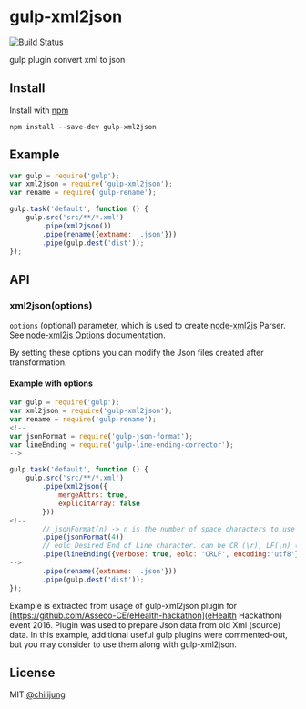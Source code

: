 # gulp-xml2json

[![Build Status](https://travis-ci.org/DataGarage/gulp-xml2json.png?branch=master)](https://travis-ci.org/DataGarage/gulp-xml2json)

gulp plugin convert xml to json

## Install

Install with [npm](https://npmjs.org/package/gulp-xml2json)

```
npm install --save-dev gulp-xml2json
```


## Example

```js
var gulp = require('gulp');
var xml2json = require('gulp-xml2json');
var rename = require('gulp-rename');

gulp.task('default', function () {
	gulp.src('src/**/*.xml')
		.pipe(xml2json())
		.pipe(rename({extname: '.json'}))
		.pipe(gulp.dest('dist'));
});
```


## API

### xml2json(options)

`options` (optional) parameter, which is used to create [node-xml2js](https://github.com/Leonidas-from-XIV/node-xml2js) Parser.
See [node-xml2js Options](https://github.com/Leonidas-from-XIV/node-xml2js#options) documentation. 

By setting these options you can modify the Json files created after transformation.

#### Example with options

```js
var gulp = require('gulp');
var xml2json = require('gulp-xml2json');
var rename = require('gulp-rename');
<!--
var jsonFormat = require('gulp-json-format');
var lineEnding = require('gulp-line-ending-corrector');
-->

gulp.task('default', function () {
	gulp.src('src/**/*.xml')		
		.pipe(xml2json({            
            mergeAttrs: true,
            explicitArray: false
        }))
<!--		
        // jsonFormat(n) -> n is the number of space characters to use as white space
        .pipe(jsonFormat(4))
        // eolc Desired End of Line character. can be CR (\r), LF(\n) (Default), CRLF(\r\n)
        .pipe(lineEnding({verbose: true, eolc: 'CRLF', encoding:'utf8'}))
-->        
        .pipe(rename({extname: '.json'}))
		.pipe(gulp.dest('dist'));
});
```

Example is extracted from usage of gulp-xml2json plugin for [https://github.com/Asseco-CE/eHealth-hackathon](eHealth Hackathon) event 2016.
Plugin was used to prepare Json data from old Xml (source) data. 
In this example, additional useful gulp plugins were commented-out, but you may consider to use them along with gulp-xml2json.

## License

MIT [@chilijung](http://github.com/chilijung)
